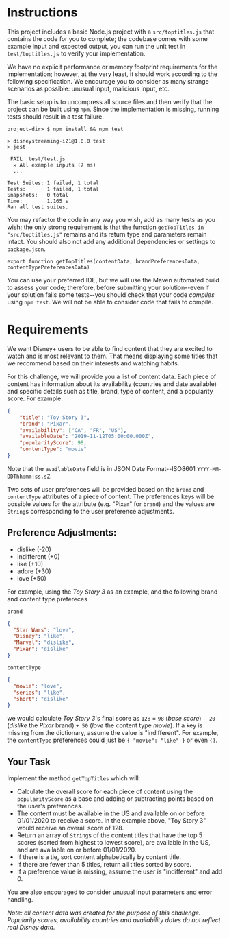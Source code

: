 # Instructions
This project includes a basic Node.js project with a `src/toptitles.js` that contains the code for you to complete; the codebase comes with some example input and expected output, you can run the unit test in `test/toptitles.js` to verify your implementation.

We have no explicit performance or memory footprint requirements for the implementation; however, at the very least, it should work according to the following specification. We encourage you to consider as many strange scenarios as possible: unusual input, malicious input, etc.

The basic setup is to uncompress all source files and then verify that the project can be built using `npm`. Since the implementation is missing, running tests should result in a test failure.

```
project-dir> $ npm install && npm test

> disneystreaming-i21@1.0.0 test
> jest

 FAIL  test/test.js
  ✕ All example inputs (7 ms)
  ...

Test Suites: 1 failed, 1 total
Tests:       1 failed, 1 total
Snapshots:   0 total
Time:        1.165 s
Ran all test suites.
```

You may refactor the code in any way you wish, add as many tests as you wish; the only strong requirement is that the function `getTopTitles in "src/toptitles.js"` remains and its return type and parameters remain intact. You should also not add any additional dependencies or settings to `package.json`.

```
export function getTopTitles(contentData, brandPreferencesData, contentTypePreferencesData) 
```

You can use your preferred IDE, but we will use the Maven automated build to assess your code; therefore, before submitting your solution--even if your solution fails some tests--you should check that your code _compiles_ using `npm test`. We will not be able to consider code that fails to compile.

# Requirements
We want Disney+ users to be able to find content that they are excited to watch and is most relevant to them. That means displaying some titles that we recommend based on their interests and watching habits.

For this challenge, we will provide you a list of content data. Each piece of content has information about its availability (countries and date available) and specific details such as title, brand, type of content, and a popularity score. For example:

```json
{
    "title": "Toy Story 3",
    "brand": "Pixar",
    "availability": ["CA", "FR", "US"],
    "availableDate": "2019-11-12T05:00:00.000Z",
    "popularityScore": 98,
    "contentType": "movie"
}
```

Note that the `availableDate` field is in JSON Date Format--ISO8601 `YYYY-MM-DDThh:mm:ss.sZ`.

Two sets of user preferences will be provided based on the `brand` and `contentType` attributes of a piece of content. The preferences keys will be possible values for the attribute (e.g. "Pixar" for `brand`) and the values are `String`s corresponding to the user preference adjustments.

## Preference Adjustments:
- dislike (-20)
- indifferent (+0)
- like (+10)
- adore (+30)
- love (+50)

For example, using the _Toy Story 3_ as an example, and the following brand and content type prefereces

`brand`
```json
{
  "Star Wars": "love",
  "Disney": "like",
  "Marvel": "dislike",
  "Pixar": "dislike"
}
```

`contentType`
```json
{
  "movie": "love",
  "series": "like",
  "short": "dislike"
}
```

we would calculate _Toy Story 3_'s final score as `128` = `98` (_base score_) `- 20` (_dislike_ the _Pixar_ brand) `+ 50` (_love_ the content type _movie_). If a key is missing from the dictionary, assume the value is "indifferent". For example, the `contentType` preferences could just be `{ "movie": "like" }` or even `{}`.

## Your Task
Implement the method `getTopTitles` which will:

- Calculate the overall score for each piece of content using the `popularityScore` as a base and adding or subtracting points based on the user's preferences. 
- The content must be available in the US and available on or before 01/01/2020 to receive a score. In the example above, "Toy Story 3" would receive an overall score of 128.
- Return an array of `String`s of the content titles that have the top 5 scores (sorted from highest to lowest score), are available in the US, and are available on or before 01/01/2020.
- If there is a tie, sort content alphabetically by content title.
- If there are fewer than 5 titles, return all titles sorted by score.
- If a preference value is missing, assume the user is "indifferent" and add 0.

You are also encouraged to consider unusual input parameters and error handling.

_Note: all content data was created for the purpose of this challenge. Popularity scores, availability countries and availability dates do not reflect real Disney data._
